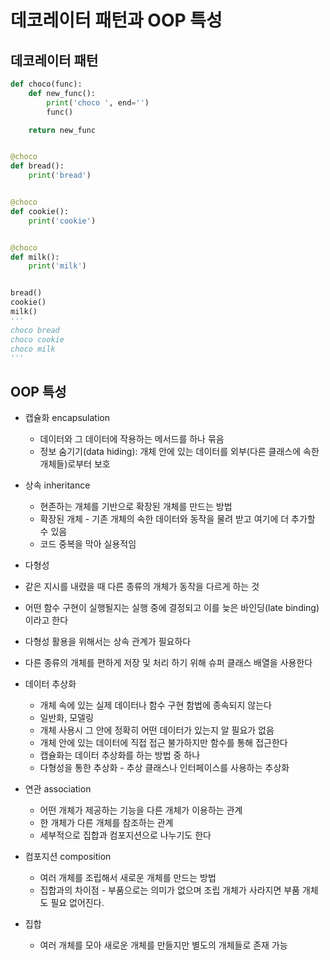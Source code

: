 # 데코레이터 패턴과 OOP 특성

## 데코레이터 패턴

```python
def choco(func):
    def new_func():
        print('choco ', end='')
        func()

    return new_func


@choco
def bread():
    print('bread')


@choco
def cookie():
    print('cookie')


@choco
def milk():
    print('milk')


bread()
cookie()
milk()
'''
choco bread
choco cookie
choco milk
'''
```

## OOP 특성

- 캡슐화 encapsulation
  - 데이터와 그 데이터에 작용하는 메서드를 하나 묶음
  - 정보 숨기기(data hiding): 개체 안에 있는 데이터를 외부(다른 클래스에 속한 개체들)로부터 보호


- 상속 inheritance
  - 현존하는 개체를 기반으로 확장된 개체를 만드는 방법
  - 확장된 개체 - 기존 개체의 속한 데이터와 동작을 물려 받고 여기에 더 추가할 수 있음
  - 코드 중복을 막아 실용적임


-  다형성
  - 같은 지시를 내렸을 때 다른 종류의 개체가 동작을 다르게 하는 것
  - 어떤 함수 구현이 실행될지는 실행 중에 결정되고 이를 늦은 바인딩(late binding)이라고 한다
  - 다형성 활용을 위해서는 상속 관계가 필요하다
  - 다른 종류의 개체를 편하게 저장 및 처리 하기 위해 슈퍼 클래스 배열을 사용한다


- 데이터 추상화
  - 개체 속에 있는 실제 데이터나 함수 구현 함법에 종속되지 않는다
  - 일반화, 모델링
  - 개체 사용시 그 안에 정확히 어떤 데이터가 있는지 알 필요가 없음
  - 개체 안에 있는 데이터에 직접 접근 불가하지만 함수를 통해 접근한다
  - 캡슐화는 데이터 추상화를 하는 방법 중 하나
  - 다형성을 통한 추상화 - 추상 클래스나 인터페이스를 사용하는 추상화

- 연관 association
  - 어떤 개체가 제공하는 기능을 다른 개체가 이용하는 관계
  - 한 개체가 다른 개체를 참조하는 관계
  - 세부적으로 집합과 컴포지션으로 나누기도 한다

- 컴포지션 composition
  - 여러 개체를 조립해서 새로운 개체를 만드는 방법
  - 집합과의 차이점 - 부품으로는 의미가 없으며 조립 개체가 사라지면 부품 개체도 필요 없어진다.

- 집합
  - 여러 개체를 모아 새로운 개체를 만들지만 별도의 개체들로 존재 가능


